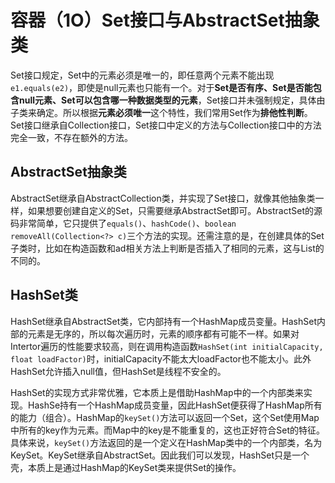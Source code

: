 # 容器（1O）Set接口与AbstractSet抽象类

Set接口规定，Set中的元素必须是唯一的，即任意两个元素不能出现`e1.equals(e2)`，即使是null元素也只能有一个。对于**Set是否有序、Set是否能包含null元素、Set可以包含哪一种数据类型的元素**，Set接口并未强制规定，具体由子类来确定。所以根据**元素必须唯一**这个特性，我们常用Set作为**排他性判断**。Set接口继承自Collection接口，Set接口中定义的方法与Collection接口中的方法完全一致，不存在额外的方法。

## AbstractSet抽象类

AbstractSet继承自AbstractCollection类，并实现了Set接口，就像其他抽象类一样，如果想要创建自定义的Set，只需要继承AbstractSet即可。AbstractSet的源码非常简单，它只提供了`equals()`、`hashCode()`、`boolean removeAll(Collection<?> c)`三个方法的实现。还需注意的是，在创建具体的Set子类时，比如在构造函数和ad相关方法上判断是否插入了相同的元素，这与List的不同的。

## HashSet类

HashSet继承自AbstractSet类，它内部持有一个HashMap成员变量。HashSet内部的元素是无序的，所以每次遍历时，元素的顺序都有可能不一样。如果对Intertor遍历的性能要求较高，则在调用构造函数`HashSet(int initialCapacity, float loadFactor)`时，initialCapacity不能太大loadFactor也不能太小。此外HashSet允许插入null值，但HashSet是线程不安全的。

HashSet的实现方式非常优雅，它本质上是借助HashMap中的一个内部类来实现。HashSe持有一个HashMap成员变量，因此HashSet便获得了HashMap所有的能力（组合）。HashMap的`keySet()`方法可以返回一个Set，这个Set使用Map中所有的key作为元素。而Map中的key是不能重复的，这也正好符合Set的特征。具体来说，`keySet()`方法返回的是一个定义在HashMap类中的一个内部类，名为KeySet。KeySet继承自AbstractSet。因此我们可以发现，HashSet只是一个壳，本质上是通过HashMap的KeySet类来提供Set的操作。